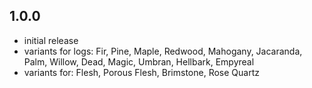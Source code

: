 ## 1.0.0
- initial release
- variants for logs: Fir, Pine, Maple, Redwood, Mahogany, Jacaranda, Palm, Willow, Dead, Magic, Umbran, Hellbark, Empyreal
- variants for: Flesh, Porous Flesh, Brimstone, Rose Quartz